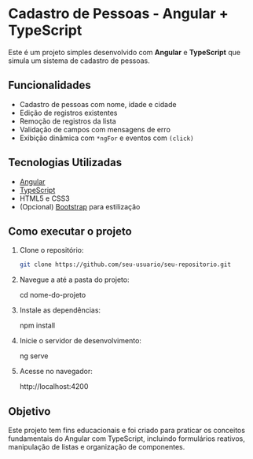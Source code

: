 # Cadastro de Pessoas - Angular + TypeScript

Este é um projeto simples desenvolvido com **Angular** e **TypeScript** que simula um sistema de cadastro de pessoas.

## Funcionalidades

- Cadastro de pessoas com nome, idade e cidade
- Edição de registros existentes
- Remoção de registros da lista
- Validação de campos com mensagens de erro
- Exibição dinâmica com `*ngFor` e eventos com `(click)`

## Tecnologias Utilizadas

- [Angular](https://angular.io/)
- [TypeScript](https://www.typescriptlang.org/)
- HTML5 e CSS3
- (Opcional) [Bootstrap](https://getbootstrap.com/) para estilização

## Como executar o projeto

1. Clone o repositório:
   ```bash
   git clone https://github.com/seu-usuario/seu-repositorio.git

2. Navegue a até a pasta do projeto:

    cd nome-do-projeto

3. Instale as dependências:

    npm install

4. Inicie o servidor de desenvolvimento:

    ng serve

5. Acesse no navegador:

    http://localhost:4200

## Objetivo

Este projeto tem fins educacionais e foi criado para praticar os conceitos fundamentais do Angular com TypeScript, incluindo formulários reativos, manipulação de listas e organização de componentes.